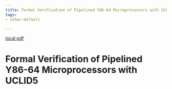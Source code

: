 ```yaml
---
title: Formal Verification of Pipelined Y86-64 Microprocessors with UCLID5
tags:
- other-default

---
```


[local pdf](../../../pdfs/Formal%20Verification%20of%20Pipelined%20Y86-64%20Microprocessors%20with%20UCLID5.pdf)

# Formal Verification of Pipelined Y86-64 Microprocessors with UCLID5
